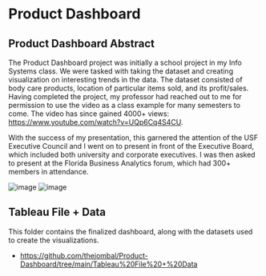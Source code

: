 # Product Dashboard
## Product Dashboard Abstract

The Product Dashboard project was initially a school project in my Info Systems class. We were tasked with taking the dataset and creating visualization on interesting trends in the data. The dataset consisted of body care products, location of particular items sold, and its profit/sales. Having completed the project, my professor had reached out to me for permission to use the video as a class example for many semesters to come. The video has since gained 4000+ views: https://www.youtube.com/watch?v=UQp6Cq4S4CU. 

With the success of my presentation, this garnered the attention of the USF Executive Council and I went on to present in front of the Executive Board, which included both university and corporate executives. I was then asked to present at the Florida Business Analytics forum, which had 300+ members in attendance. 

![image](https://user-images.githubusercontent.com/96303573/150454772-60279b57-13db-498c-8875-a54b2ab6ed05.png)
![image](https://user-images.githubusercontent.com/96303573/150454794-95f11abe-0008-4b48-9508-0dbfbf7ee174.png)


## Tableau File + Data
This folder contains the finalized dashboard, along with the datasets used to create the visualizations.
  - https://github.com/thejombal/Product-Dashboard/tree/main/Tableau%20File%20+%20Data
